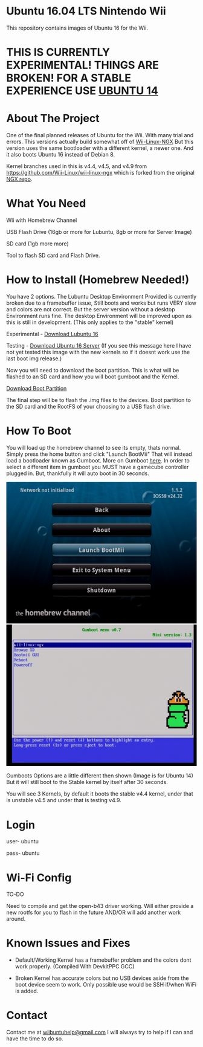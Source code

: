 # Ubuntu 16.04 LTS Nintendo Wii


This repository contains images of Ubuntu 16 for the Wii.

# THIS IS CURRENTLY EXPERIMENTAL! THINGS ARE BROKEN! FOR A STABLE EXPERIENCE USE [UBUNTU 14](https://github.com/Wiibuntu/Ubuntu14-Wii)

# About The Project
One of the final planned releases of Ubuntu for the Wii. With many trial and errors.
This versions actually build somewhat off of [Wii-Linux-NGX](https://github.com/neagix/wii-linux-ngx)
But this version uses the same bootloader with a different kernel, a newer one. And it also boots Ubuntu 16 instead of Debian 8.

Kernel branches used in this is v4.4, v4.5, and v4.9 from https://github.com/Wii-Linux/wii-linux-ngx which is forked from the original [NGX repo](https://github.com/neagix/wii-linux-ngx).

# What You Need

Wii with Homebrew Channel

USB Flash Drive (16gb or more for Lubuntu, 8gb or more for Server Image)

SD card (1gb more more)

Tool to flash SD card and Flash Drive.


# How to Install (Homebrew Needed!)

You have 2 options. The Lubuntu Desktop Environment Provided is currently broken due to a framebuffer issue, Still boots and works but runs VERY slow and colors are not correct.
But the server version without a desktop Environment runs fine. The desktop Environment will be improved upon as this is still in development. (This only applies to the "stable" kernel)

Experimental - [Download Lubuntu 16](https://github.com/Wiibuntu/Ubuntu16-Wii/releases/tag/Lubuntu.e2)

Testing - [Download Ubuntu 16 Server](https://github.com/Wiibuntu/Ubuntu16-Wii/releases/download/Ubuntu-Server.t1/Ubuntu.Server.16.Wii.img.gz)
(If you see this message here I have not yet tested this image with the new kernels so if it doesnt work use the last boot img release.)

Now you will need to download the boot partition. This is what will be flashed to an SD card and how you will boot gumboot and the Kernel.

[Download Boot Partition](https://github.com/Wiibuntu/Ubuntu-16.04-Wii/releases/download/Lubuntu.e2/Ubuntu.16.Boot.v3.img)

The final step will be to flash the .img files to the devices. Boot partition to the SD card and the RootFS of your choosing to a USB flash drive.

# How To Boot
You will load up the homebrew channel to see its empty, thats normal. Simply press the home button and click "Launch BootMii"
That will instead load a bootloader known as Gumboot. More on Gumboot [here](https://neagix.github.io/gumboot/).
In order to select a different item in gumboot you MUST have a gamecube controller plugged in. But, thankfully it will auto boot in 30 seconds.

![alt text](https://github.com/Wiibuntu/Ubuntu14-Wii/blob/main/Screenshots/Screen%20Shot%202023-10-17%20at%205.50.29%20PM.png) ![alt text](https://github.com/Wiibuntu/Ubuntu14-Wii/blob/main/Screenshots/Screen%20Shot%202023-10-17%20at%205.50.53%20PM.png) 

Gumboots Options are a little different then shown (Image is for Ubuntu 14) But it will still boot to the Stable kernel by itself after 30 seconds.

You will see 3 Kernels, by default it boots the stable v4.4 kernel, under that is unstable v4.5 and under that is testing v4.9.

# Login

user- ubuntu

pass- ubuntu

# Wi-Fi Config

TO-DO

Need to compile and get the open-b43 driver working. Will either provide a new rootfs for you to flash in the future AND/OR will add another work around.

# Known Issues and Fixes

- Default/Working Kernel has a framebuffer problem and the colors dont work properly. (Compiled With DevkitPPC GCC)

- Broken Kernel has accurate colors but no USB devices aside from the boot device seem to work. Only possible use would be SSH if/when WiFi is added.

# Contact
Contact me at wiibuntuhelp@gmail.com I will always try to help if I can and have the time to do so.

